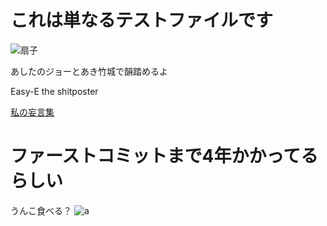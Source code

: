 # これは単なるテストファイルです

![扇子](https://ancl.jp/img/game/chara/271WFN/graphic/271WFN_sd_22.png)

あしたのジョーとあき竹城で韻踏めるよ

Easy-E the shitposter

[私の妄言集](twitter.com/158409)

# ファーストコミットまで4年かかってるらしい


うんこ食べる？
![a](https://mega.nz/file/PWZnUbZR#kP8bHECMNN-nNUVD8Tpp-FizfaTzxMwdZLQBUpi1Quk)